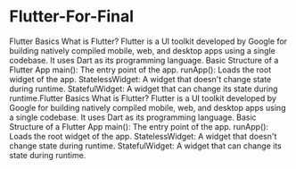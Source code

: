# Flutter-For-Final
Flutter Basics
What is Flutter?
Flutter is a UI toolkit developed by Google for building natively compiled mobile, web, and desktop apps using a single codebase.
It uses Dart as its programming language.
Basic Structure of a Flutter App
main(): The entry point of the app.
runApp(): Loads the root widget of the app.
StatelessWidget: A widget that doesn't change state during runtime.
StatefulWidget: A widget that can change its state during runtime.Flutter Basics
What is Flutter?
Flutter is a UI toolkit developed by Google for building natively compiled mobile, web, and desktop apps using a single codebase.
It uses Dart as its programming language.
Basic Structure of a Flutter App
main(): The entry point of the app.
runApp(): Loads the root widget of the app.
StatelessWidget: A widget that doesn't change state during runtime.
StatefulWidget: A widget that can change its state during runtime.
